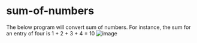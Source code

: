 # sum-of-numbers
The below program will convert sum of numbers. For instance, the sum for an entry of four is 1 + 2 + 3 + 4 = 10
![image](https://github.com/web-dev-nav/sum-of-numbers/assets/110724391/953fe477-62c8-469d-8227-85263c833180)
